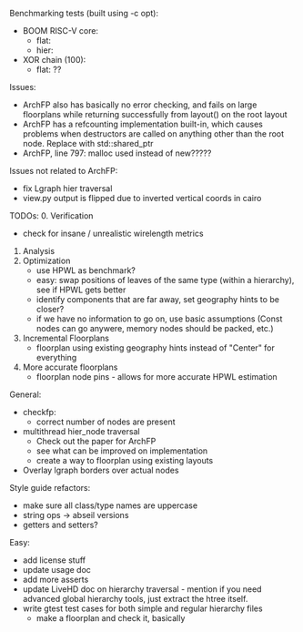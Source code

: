 Benchmarking tests (built using -c opt):
 - BOOM RISC-V core:
   - flat: 
   - hier: 
 - XOR chain (100):
   - flat: ??

Issues:
 - ArchFP also has basically no error checking, and fails on large floorplans while returning successfully from layout() on the root layout
 - ArchFP has a refcounting implementation built-in, which causes problems when destructors are called on anything other than the root node.  Replace with std::shared_ptr
 - ArchFP, line 797: malloc used instead of new?????

Issues not related to ArchFP:
 - fix Lgraph hier traversal
 - view.py output is flipped due to inverted vertical coords in cairo

TODOs:
0. Verification
   - check for insane / unrealistic wirelength metrics
1. Analysis
2. Optimization
   - use HPWL as benchmark?
   - easy: swap positions of leaves of the same type (within a hierarchy), see if HPWL gets better
   - identify components that are far away, set geography hints to be closer?
   - if we have no information to go on, use basic assumptions (Const nodes can go anywere, memory nodes should be packed, etc.)
3. Incremental Floorplans
   - floorplan using existing geography hints instead of "Center" for everything
4. More accurate floorplans
   - floorplan node pins - allows for more accurate HPWL estimation

General:
 - checkfp:
   - correct number of nodes are present
 - multithread hier_node traversal
   - Check out the paper for ArchFP
   - see what can be improved on implementation
   - create a way to floorplan using existing layouts
 - Overlay lgraph borders over actual nodes

Style guide refactors:
 - make sure all class/type names are uppercase
 - string ops -> abseil versions
 - getters and setters?

Easy:
 - add license stuff
 - update usage doc
 - add more asserts
 - update LiveHD doc on hierarchy traversal - mention if you need advanced global hierarchy tools, just extract the htree itself.
 - write gtest test cases for both simple and regular hierarchy files
   - make a floorplan and check it, basically
